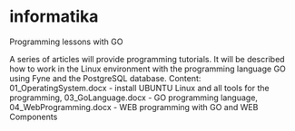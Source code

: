 # informatika
Programming lessons with GO

A series of articles will provide programming tutorials. It will be described how to work in the Linux environment with the programming language GO using Fyne and the PostgreSQL database. Content:
    01_OperatingSystem.docx - install UBUNTU Linux and all tools for the programming,
	03_GoLanguage.docx - GO programming language,
	04_WebProgramming.docx - WEB programming with GO and WEB Components
